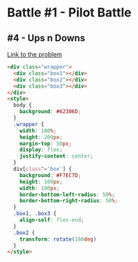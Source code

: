 # Battle #1 - Pilot Battle

## #4 - Ups n Downs

[Link to the problem](https://cssbattle.dev/play/4)

[result]: ./images/4-ups-n-downs.png

```html
<div class="wrapper">
  <div class="box1"></div>
  <div class="box2"></div>
  <div class="box3"></div>
</div>
<style>
  body {
    background: #62306D;
  }
  .wrapper {
    width: 100%;
    height: 200px;
    margin-top: 50px;
    display: flex;
    justify-content: center;
  }
  div[class^='box'] {
    background: #F7EC7D;
    height: 100px;
    width: 100px;
    border-bottom-left-radius: 50%;
    border-bottom-right-radius: 50%;
  }
  .box1, .box3 {
    align-self: flex-end;
  }
  .box2 {
    transform: rotate(180deg)
  }
</style>

```